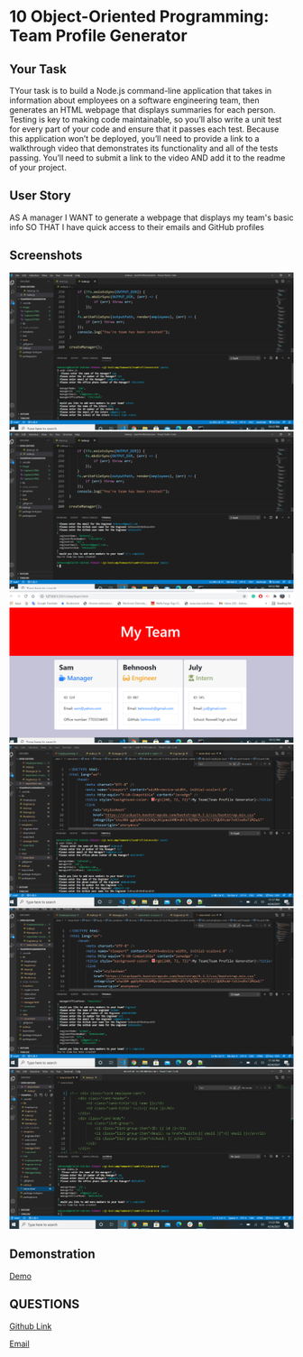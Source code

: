# 10 Object-Oriented Programming: Team Profile Generator

## Your Task

TYour task is to build a Node.js command-line application that takes in information about employees on a software engineering team, then generates an HTML webpage that displays summaries for each person. Testing is key to making code maintainable, so you’ll also write a unit test for every part of your code and ensure that it passes each test.
Because this application won’t be deployed, you’ll need to provide a link to a walkthrough video that demonstrates its functionality and all of the tests passing. You’ll need to submit a link to the video AND add it to the readme of your project.


## User Story

AS A manager
I WANT to generate a webpage that displays my team's basic info
SO THAT I have quick access to their emails and GitHub profiles


## Screenshots
![](image/Capture_1.PNG)
![](image/Capture_2.PNG)
![](image/Capture_11.PNG)
![](image/Capture1.PNG)
![](image/Capture2.PNG)
![](image/Capture3.PNG)
## Demonstration
[Demo](https://drive.google.com/file/d/1TQ6Jpt9KNYvtVD0GwFNHEkNR2ZjYN_LZ/view)

## QUESTIONS

[Github Link](https://github.com/Behnoosh93/teamProfileGenerator)

[Email](mailto:behnoosh.mahmoodi@gmail.com?)
